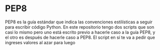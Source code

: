 # PEP8
PEP8 es la guía estándar que indica las convenciones estilísticas a seguir para escribir código Python. En este repositorio tengo dos scripts que son casi lo mismo pero uno está escrito previo a hacerle caso a la guía PEP8, y el otro es después de hacerle caso a PEP8. El script en sí te va a pedir que ingreses valores al azar para luego
